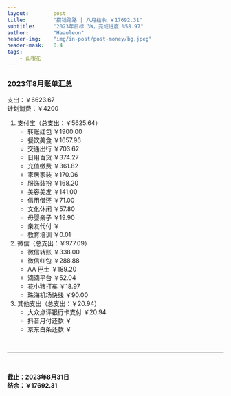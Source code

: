 ```yaml
---
layout:        post
title:         "攒钱跑路 | 八月结余 ￥17692.31"
subtitle:      "2023年目标 3W，完成进度 %58.97"
author:        "Haauleon"
header-img:    "img/in-post/post-money/bg.jpeg"
header-mask:   0.4
tags:
    - 山樱花
---
```


### 2023年8月账单汇总             
支出：￥6623.67                                                  
计划消费：￥4200        

1. 支付宝（总支出：￥5625.64）   
    - 转账红包 ￥1900.00   
    - 餐饮美食 ￥1657.96           
    - 交通出行 ￥703.62           
    - 日用百货 ￥374.27                                
    - 充值缴费 ￥361.82                                      
    - 家居家装 ￥170.06       
    - 服饰装扮 ￥168.20    
    - 美容美发 ￥141.00                                             
    - 信用借还 ￥71.00        
    - 文化休闲 ￥57.80                                       
    - 母婴亲子 ￥19.90                                               
    - 亲友代付 ￥         
    - 教育培训 ￥0.01        
2. 微信（总支出：￥977.09）        
    - 微信转账 ￥338.00          
    - 微信红包 ￥288.88           
    - AA 巴士 ￥189.20           
    - 滴滴平台 ￥52.04                                    
    - 花小猪打车 ￥18.97                            
    - 珠海机场快线 ￥90.00                          
3. 其他支出（总支出：￥20.94）     
    - 大众点评银行卡支付 ￥20.94                            
    - 抖音月付还款 ￥    
    - 京东白条还款 ￥   

<br>

---

<br>

**截止：2023年8月31日**      
**结余：￥17692.31**        